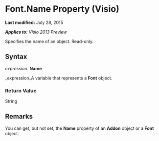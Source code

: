 
# Font.Name Property (Visio)

 **Last modified:** July 28, 2015

 _**Applies to:** Visio 2013 Preview_

Specifies the name of an object. Read-only.


## Syntax

 _expression_. **Name**

 _expression_A variable that represents a  **Font** object.


### Return Value

String


## Remarks

You can get, but not set, the  **Name** property of an **Addon** object or a **Font** object.

